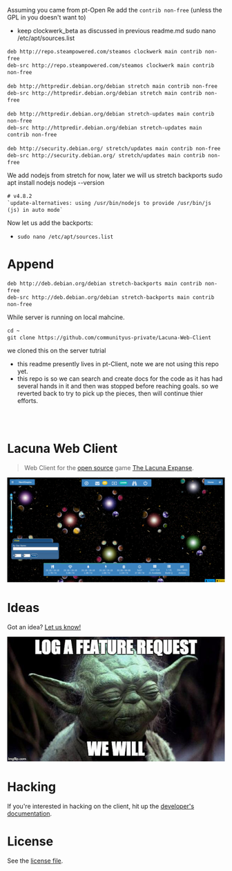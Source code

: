 Assuming you came from pt-Open
Re add the `contrib non-free`
(unless the GPL in you doesn't want to)
- keep clockwerk_beta as discussed in previous readme.md
sudo nano /etc/apt/sources.list
```
deb http://repo.steampowered.com/steamos clockwerk main contrib non-free
deb-src http://repo.steampowered.com/steamos clockwerk main contrib non-free

deb http://httpredir.debian.org/debian stretch main contrib non-free
deb-src http://httpredir.debian.org/debian stretch main contrib non-free

deb http://httpredir.debian.org/debian stretch-updates main contrib non-free
deb-src http://httpredir.debian.org/debian stretch-updates main contrib non-free

deb http://security.debian.org/ stretch/updates main contrib non-free
deb-src http://security.debian.org/ stretch/updates main contrib non-free
```
We add nodejs from stretch for now, later we will us stretch backports
sudo apt install nodejs
nodejs --version
```
# v4.8.2
`update-alternatives: using /usr/bin/nodejs to provide /usr/bin/js (js) in auto mode`
```
Now let us add the backports:
- `sudo nano /etc/apt/sources.list`

# Append
```
deb http://deb.debian.org/debian stretch-backports main contrib non-free
deb-src http://deb.debian.org/debian stretch-backports main contrib non-free
```



While server is running on local mahcine.
```
cd ~
git clone https://github.com/communityus-private/Lacuna-Web-Client
```
we cloned this on the server tutrial
- this readme presently lives in pt-Client, note we are not using this repo yet.
- this repo is so we can search and create docs for the code as it has had several hands in it and then was stopped before reaching goals. so we reverted back to try to pick up the pieces, then will continue thier efforts.
```



```
# Lacuna Web Client

>  Web Client for the [open source](http://www.lacunaexpanse.com/developers) game [The Lacuna Expanse](http://www.lacunaexpanse.com/).

![Screenshot](docs/img/screenshot.png)

# Ideas

Got an idea? [Let us know!](https://github.com/plainblack/Lacuna-Web-Client/issues)

[![Yoda and feature requests](docs/img/feature-request.jpg)](https://github.com/plainblack/Lacuna-Web-Client/issues)

# Hacking

If you're interested in hacking on the client, hit up the [developer's documentation](docs/README.md).

# License

See the [license file](LICENSE).
